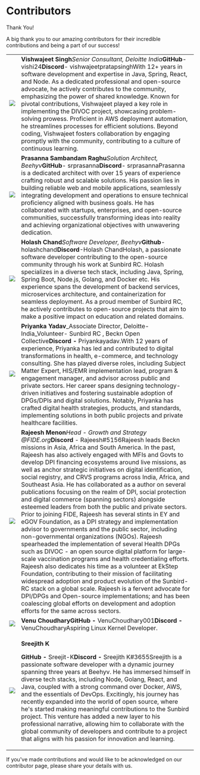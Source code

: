 # Contributors

Thank You!

A big thank you to our amazing contributors for their incredible contributions and being a part of our success!

|                                                                                                                                                                                                     |                                                                                                                                                                                                                                                                                                                                                                                                                                                                                                                                                                                                                                                                                                                                                                                                                                                                                                                                                                                                                                                                                                                                                                                                                                                                                                                                                                                                                                                      |
| --------------------------------------------------------------------------------------------------------------------------------------------------------------------------------------------------- | ---------------------------------------------------------------------------------------------------------------------------------------------------------------------------------------------------------------------------------------------------------------------------------------------------------------------------------------------------------------------------------------------------------------------------------------------------------------------------------------------------------------------------------------------------------------------------------------------------------------------------------------------------------------------------------------------------------------------------------------------------------------------------------------------------------------------------------------------------------------------------------------------------------------------------------------------------------------------------------------------------------------------------------------------------------------------------------------------------------------------------------------------------------------------------------------------------------------------------------------------------------------------------------------------------------------------------------------------------------------------------------------------------------------------------------------------------- |
| ​![](https://files.gitbook.com/v0/b/gitbook-x-prod.appspot.com/o/spaces%2FiyyOpBFeaccotBbId8N8%2Fuploads%2FsUtu1TEL47OMtaS8HxWB%2Fimage.png?alt=media\&token=523ad6f7-b4cd-43e0-8320-5e5721200e79)​ | **Vishwajeet Singh**_Senior Consultant, Deloitte India_**GitHub**- vishi24**Discord**- vishwajeetpratapsinghWith 12+ years in software development and expertise in Java, Spring, React, and Node. As a dedicated professional and open-source advocate, he actively contributes to the community, emphasizing the power of shared knowledge. Known for pivotal contributions, Vishwajeet played a key role in implementing the DIVOC project, showcasing problem-solving prowess. Proficient in AWS deployment automation, he streamlines processes for efficient solutions. Beyond coding, Vishwajeet fosters collaboration by engaging promptly with the community, contributing to a culture of continuous learning.                                                                                                                                                                                                                                                                                                                                                                                                                                                                                                                                                                                                                                                                                                                             |
| ​![](https://files.gitbook.com/v0/b/gitbook-x-prod.appspot.com/o/spaces%2FiyyOpBFeaccotBbId8N8%2Fuploads%2FAcoypy1I0BFMksxt1d0E%2Fimage.png?alt=media\&token=587ff41a-7166-49b2-add9-288d86c6e927)​ | **Prasanna Sambandam Raghu**_Solution Architect, Beehyv_**GitHub**- srprasanna**Discord**- srprasannaPrasanna is a dedicated architect with over 15 years of experience crafting robust and scalable solutions. His passion lies in building reliable web and mobile applications, seamlessly integrating development and operations to ensure technical proficiency aligned with business goals. He has collaborated with startups, enterprises, and open-source communities, successfully transforming ideas into reality and achieving organizational objectives with unwavering dedication.                                                                                                                                                                                                                                                                                                                                                                                                                                                                                                                                                                                                                                                                                                                                                                                                                                                      |
| ​![](https://files.gitbook.com/v0/b/gitbook-x-prod.appspot.com/o/spaces%2FiyyOpBFeaccotBbId8N8%2Fuploads%2FRkzYDMDANk9MCh5vKffr%2Fimage.png?alt=media\&token=e8bc1b2a-4bb6-45cf-ac48-6360a305aa1e)​ | **Holash Chand**_Software Developer, Beehyv_**Github**-holashchand**Discord**-Holash ChandHolash, a passionate software developer contributing to the open-source community through his work at Sunbird RC. Holash specializes in a diverse tech stack, including Java, Spring, Spring Boot, Node.js, Golang, and Docker etc. His experience spans the development of backend services, microservices architecture, and containerization for seamless deployment. As a proud member of Sunbird RC, he actively contributes to open-source projects that aim to make a positive impact on education and related domains.                                                                                                                                                                                                                                                                                                                                                                                                                                                                                                                                                                                                                                                                                                                                                                                                                              |
| ​![](https://files.gitbook.com/v0/b/gitbook-x-prod.appspot.com/o/spaces%2FiyyOpBFeaccotBbId8N8%2Fuploads%2FiqgSSjG2wl1eE0ds9jhF%2Fimage.png?alt=media\&token=33fd03f4-d325-4d85-b52b-0687cfefc855)​ | **Priyanka Yadav**_Associate Director, Deloitte-India_Volunteer- Sunbird RC , Beckn Open Collective**Discord -** Priyankayadav.With 12 years of experience, Priyanka has led and contributed to digital transformations in health, e-commerce, and technology consulting. She has played diverse roles, including Subject Matter Expert, HIS/EMR implementation lead, program & engagement manager, and advisor across public and private sectors. Her career spans designing technology-driven initiatives and fostering sustainable adoption of DPGs/DPIs and digital solutions. Notably, Priyanka has crafted digital health strategies, products, and standards, implementing solutions in both public projects and private healthcare facilities.                                                                                                                                                                                                                                                                                                                                                                                                                                                                                                                                                                                                                                                                                               |
| ​![](https://files.gitbook.com/v0/b/gitbook-x-prod.appspot.com/o/spaces%2FiyyOpBFeaccotBbId8N8%2Fuploads%2Fu1cIWxn0NGl7ETc2b1WF%2Fimage.png?alt=media\&token=90b95e87-2821-4f22-aa1e-8e78cbe5bdc5)​ | **Rajeesh Menon**_Head - Growth and Strategy @FIDE.org_**Discord** - Rajeesh#5156Rajeesh leads Beckn missions in Asia, Africa and South America. In the past, Rajeesh has also actively engaged with MFIs and Govts to develop DPI financing ecosystems around live missions, as well as anchor strategic initiatives on digital identification, social registry, and CRVS programs across India, Africa, and Southeast Asia. He has collaborated as a author on several publications focusing on the realm of DPI, social protection and digital commerce (spanning sectors) alongside esteemed leaders from both the public and private sectors. Prior to joining FIDE, Rajeesh has several stints in EY and eGOV Foundation, as a DPI strategy and implementation advisor to governments and the public sector, including non-governmental organizations (NGOs). Rajeesh spearheaded the implementation of several Health DPGs such as DIVOC - an open source digital platform for large-scale vaccination programs and health credentialing efforts. Rajeesh also dedicates his time as a volunteer at EkStep Foundation, contributing to their mission of facilitating widespread adoption and product evolution of the Sunbird-RC stack on a global scale. Rajeesh is a fervent advocate for DPI/DPGs and Open-source implementations; and has been coalescing global efforts on development and adoption efforts for the same across sectors. |
| ​![](https://files.gitbook.com/v0/b/gitbook-x-prod.appspot.com/o/spaces%2FiyyOpBFeaccotBbId8N8%2Fuploads%2FMKRSV9NjvCsgEsmLyrSW%2Fimage.png?alt=media\&token=3807f5cb-f084-4183-892a-a3c6cf1a2fce)​ | **Venu ChoudharyGitHub -** VenuChoudhary001**Discord -** VenuChoudharyAspiring Linux Kernel Developer.                                                                                                                                                                                                                                                                                                                                                                                                                                                                                                                                                                                                                                                                                                                                                                                                                                                                                                                                                                                                                                                                                                                                                                                                                                                                                                                                               |
| ​![](https://files.gitbook.com/v0/b/gitbook-x-prod.appspot.com/o/spaces%2FiyyOpBFeaccotBbId8N8%2Fuploads%2Fn74cxb0Gv5uvlFiDb8Su%2Fimage.png?alt=media\&token=eadf3478-1d6b-428d-8851-3890b62bb31d)​ | <p><strong>Sreejith K</strong> </p><p><strong>GitHub -</strong> Sreejit-K<strong>Discord -</strong> Sreejith K#3655Sreejith is a passionate software developer with a dynamic journey spanning three years at Beehyv. He has immersed himself in diverse tech stacks, including Node, Golang, React, and Java, coupled with a strong command over Docker, AWS, and the essentials of DevOps. Excitingly, his journey has recently expanded into the world of open source, where he's started making meaningful contributions to the Sunbird project. This venture has added a new layer to his professional narrative, allowing him to collaborate with the global community of developers and contribute to a project that aligns with his passion for innovation and learning.</p>                                                                                                                                                                                                                                                                                                                                                                                                                                                                                                                                                                                                                                                                 |

If you've made contributions and would like to be acknowledged on our contributor page, please share your details with us.
